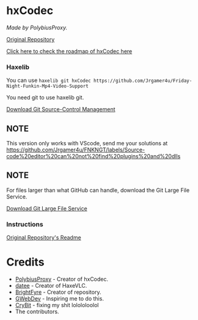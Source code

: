 # hxCodec

*Made by PolybiusProxy.*

[Original Repository](https://github.com/brightfyregit/Friday-Night-Funkin-Mp4-Video-Support)

[Click here to check the roadmap of hxCodec here](https://github.com/brightfyregit/Friday-Night-Funkin-Mp4-Video-Support/projects/1)
  
### Haxelib

You can use `haxelib git hxCodec https://github.com/Jrgamer4u/Friday-Night-Funkin-Mp4-Video-Support`

You need git to use haxelib git.

[Download Git Source-Control Management](https://git-scm.com/downloads)

## NOTE

This version only works with VScode, send me your solutions at https://github.com/Jrgamer4u/FNKNGT/labels/Source-code%20editor%20can%20not%20find%20plugins%20and%20dlls

## NOTE

For files larger than what GitHub can handle, download the Git Large File Service.

[Download Git Large File Service](https://git-lfs.github.com/)

### Instructions

[Original Repository's Readme](https://github.com/brightfyregit/Friday-Night-Funkin-Mp4-Video-Support/blob/main/README.md)

# Credits

- [PolybiusProxy](https://github.com/polybiusproxy) - Creator of hxCodec.
- [datee](https://github.com/datee) - Creator of HaxeVLC.
- [BrightFyre](https://github.com/brightfyregit) - Creator of repository.
- [GWebDev](https://github.com/GrowtopiaFli) - Inspiring me to do this.
- [CryBit](https://github.com/CryBitDev) - fixing my shit lolololoolol
- The contributors.